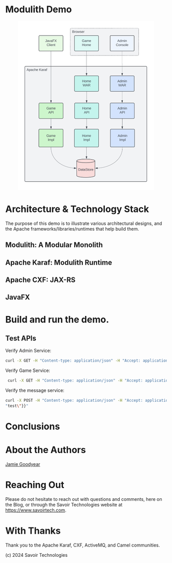 # Modulith Demo

<figure>
<img src="./assets/images/ModulithDiagram.png" alt="Modulith" />
</figure>

# Architecture & Technology Stack

The purpose of this demo is to illustrate various architectural designs,
and the Apache frameworks/libraries/runtimes that help build them.

## Modulith: A Modular Monolith

## Apache Karaf: Modulith Runtime

## Apache CXF: JAX-RS

## JavaFX

# Build and run the demo.

## Test APIs

Verify Admin Service:

``` bash
curl -X GET -H "Content-type: application/json" -H "Accept: application/json" "http://127.0.0.1:8181/cxf/admin/status"
```

Verify Game Service:

``` bash
 curl -X GET -H "Content-type: application/json" -H "Accept: application/json" "http://127.0.0.1:8181/cxf/game/newGame"
```

Verify the message service:

``` bash
curl -X POST -H "Content-type: application/json" -H "Accept: application/json" "http://127.0.0.1:8181/cxf/game/sendGameMessage" --data "{\"gameMessage\":{\"gameId\":\"123\",\"message\":\
"test\"}}"
```

# Conclusions

# About the Authors

[Jamie
Goodyear](https://github.com/savoirtech/blogs/blob/main/authors/JamieGoodyear.md)

# Reaching Out

Please do not hesitate to reach out with questions and comments, here on
the Blog, or through the Savoir Technologies website at
<https://www.savoirtech.com>.

# With Thanks

Thank you to the Apache Karaf, CXF, ActiveMQ, and Camel communities.

\(c\) 2024 Savoir Technologies
